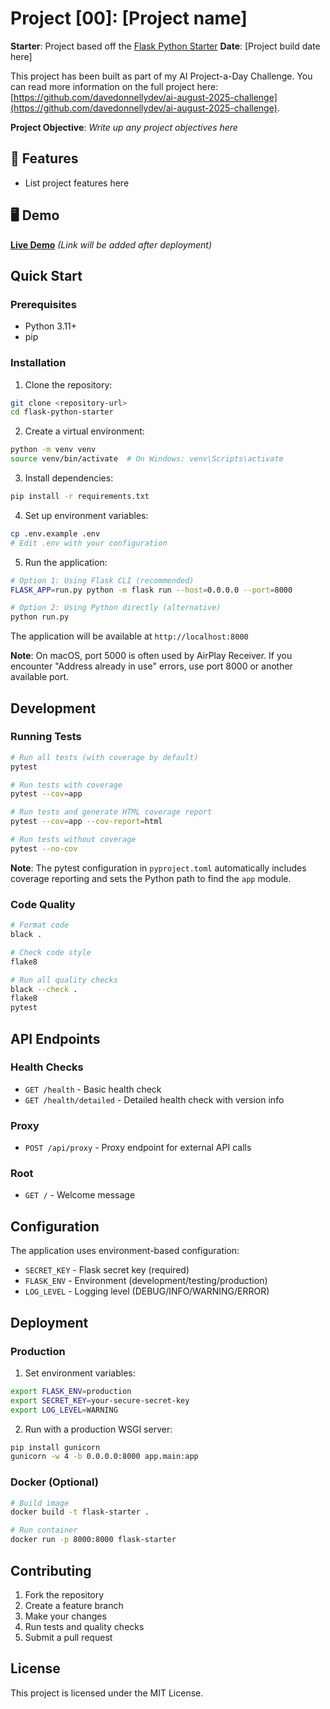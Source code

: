 # Project [00]: [Project name]

**Starter**: Project based off the [Flask Python Starter](https://github.com/davedonnellydev/flask-python-starter)
**Date**: [Project build date here]

This project has been built as part of my AI Project-a-Day Challenge. You can read more information on the full project here: [https://github.com/davedonnellydev/ai-august-2025-challenge](https://github.com/davedonnellydev/ai-august-2025-challenge).

**Project Objective**: _Write up any project objectives here_

## 🚀 Features

- List project features here

## 🖥️ Demo

**[Live Demo](https://your-demo-url.com)**
_(Link will be added after deployment)_

## Quick Start

### Prerequisites

- Python 3.11+
- pip

### Installation

1. Clone the repository:

```bash
git clone <repository-url>
cd flask-python-starter
```

2. Create a virtual environment:

```bash
python -m venv venv
source venv/bin/activate  # On Windows: venv\Scripts\activate
```

3. Install dependencies:

```bash
pip install -r requirements.txt
```

4. Set up environment variables:

```bash
cp .env.example .env
# Edit .env with your configuration
```

5. Run the application:

```bash
# Option 1: Using Flask CLI (recommended)
FLASK_APP=run.py python -m flask run --host=0.0.0.0 --port=8000

# Option 2: Using Python directly (alternative)
python run.py
```

The application will be available at `http://localhost:8000`

**Note**: On macOS, port 5000 is often used by AirPlay Receiver. If you encounter "Address already in use" errors, use port 8000 or another available port.

## Development

### Running Tests

<!-- CI badge will be available once the workflow is in the correct repository -->
<!-- ![CI](https://github.com/your-username/your-repo-name/actions/workflows/ci.yml/badge.svg) -->

```bash
# Run all tests (with coverage by default)
pytest

# Run tests with coverage
pytest --cov=app

# Run tests and generate HTML coverage report
pytest --cov=app --cov-report=html

# Run tests without coverage
pytest --no-cov
```

**Note**: The pytest configuration in `pyproject.toml` automatically includes coverage reporting and sets the Python path to find the `app` module.

### Code Quality

```bash
# Format code
black .

# Check code style
flake8

# Run all quality checks
black --check .
flake8
pytest
```

## API Endpoints

### Health Checks

- `GET /health` - Basic health check
- `GET /health/detailed` - Detailed health check with version info

### Proxy

- `POST /api/proxy` - Proxy endpoint for external API calls

### Root

- `GET /` - Welcome message

## Configuration

The application uses environment-based configuration:

- `SECRET_KEY` - Flask secret key (required)
- `FLASK_ENV` - Environment (development/testing/production)
- `LOG_LEVEL` - Logging level (DEBUG/INFO/WARNING/ERROR)

## Deployment

### Production

1. Set environment variables:

```bash
export FLASK_ENV=production
export SECRET_KEY=your-secure-secret-key
export LOG_LEVEL=WARNING
```

2. Run with a production WSGI server:

```bash
pip install gunicorn
gunicorn -w 4 -b 0.0.0.0:8000 app.main:app
```

### Docker (Optional)

```bash
# Build image
docker build -t flask-starter .

# Run container
docker run -p 8000:8000 flask-starter
```

## Contributing

1. Fork the repository
2. Create a feature branch
3. Make your changes
4. Run tests and quality checks
5. Submit a pull request

## License

This project is licensed under the MIT License.
